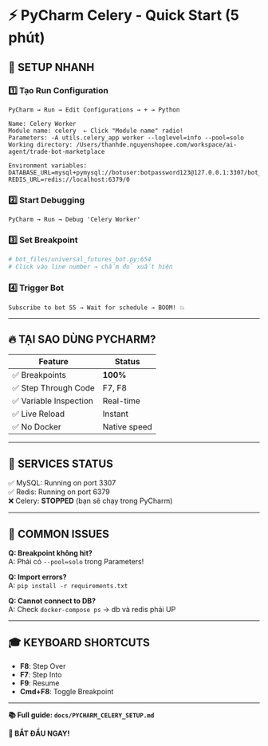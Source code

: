 # ⚡ PyCharm Celery - Quick Start (5 phút)

## 🎯 SETUP NHANH

### 1️⃣ **Tạo Run Configuration**

```
PyCharm → Run → Edit Configurations → + → Python

Name: Celery Worker
Module name: celery  ← Click "Module name" radio!
Parameters: -A utils.celery_app worker --loglevel=info --pool=solo
Working directory: /Users/thanhde.nguyenshopee.com/workspace/ai-agent/trade-bot-marketplace

Environment variables:
DATABASE_URL=mysql+pymysql://botuser:botpassword123@127.0.0.1:3307/bot_marketplace
REDIS_URL=redis://localhost:6379/0
```

### 2️⃣ **Start Debugging**

```
PyCharm → Run → Debug 'Celery Worker'
```

### 3️⃣ **Set Breakpoint**

```python
# bot_files/universal_futures_bot.py:654
# Click vào line number → chấm đỏ xuất hiện
```

### 4️⃣ **Trigger Bot**

```
Subscribe to bot 55 → Wait for schedule → BOOM! 💥
```

---

## 🔥 TẠI SAO DÙNG PYCHARM?

| Feature | Status |
|---------|--------|
| ✅ Breakpoints | **100%** |
| ✅ Step Through Code | F7, F8 |
| ✅ Variable Inspection | Real-time |
| ✅ Live Reload | Instant |
| ✅ No Docker | Native speed |

---

## 📝 SERVICES STATUS

✅ MySQL: Running on port 3307  
✅ Redis: Running on port 6379  
❌ Celery: **STOPPED** (bạn sẽ chạy trong PyCharm)

---

## 🐛 COMMON ISSUES

**Q: Breakpoint không hit?**  
A: Phải có `--pool=solo` trong Parameters!

**Q: Import errors?**  
A: `pip install -r requirements.txt`

**Q: Cannot connect to DB?**  
A: Check `docker-compose ps` → db và redis phải UP

---

## 🎓 KEYBOARD SHORTCUTS

- **F8**: Step Over
- **F7**: Step Into  
- **F9**: Resume
- **Cmd+F8**: Toggle Breakpoint

---

**📚 Full guide: `docs/PYCHARM_CELERY_SETUP.md`**

**🚀 BẮT ĐẦU NGAY!**

